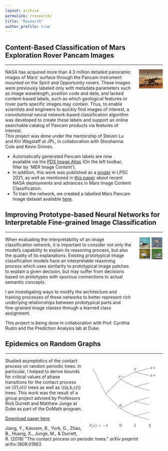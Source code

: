 ```yaml
---
layout: archive
permalink: /research/
title: "Research"
author_profile: true
---
```


## Content-Based Classification of Mars Exploration Rover Pancam Images
***

<div class='img' style='float: right; width: 15%;'>
  <img class='img_responsive' src='/images/rover.jpg' />
</div>

<div class='text' style='width: 80%;'>
  NASA has acquired more than 4.3 million detailed panoramic images of Mars' surface through the Pancam
  instrument mounted on the Spirit and Opportunity rovers. These images were previously labeled only with metadata parameters such as image wavelength, position code and date, and lacked content-based labels, such as
  which geological features or rover parts specific images may contain. Thus, to enable scientists and engineers to quickly find images of interest, a convolutional neural network-based classification algorithm was developed to create these labels and support an online searchable catalog of Pancam products via features of interest. <br>
  This project was done under the mentorship of Steven Lu and Kiri Wagstaff at JPL, in collaboration with Shoshanna Cole and Kevin Grimes.
  <ul>
    <li>
      Automatically generated Pancam labels are now available via the <a href='https://pds-imaging.jpl.nasa.gov/search/?fq=-ATLAS_THUMBNAIL_URL%3Abrwsnotavail.jpg&q=*%3A*'>PDS Image Atlas</a> (On the left toolbar, filter by 'MER Image Content'). 
    </li>
    <li>
     In addition, this work was published as a <a href='https://lpsc2021.ipostersessions.com/Default.aspx?s=38-65-0C-51-56-E4-60-59-97-07-F8-A4-F9-0B-53-D4'>poster</a> in LPSC 2021, as well as mentioned in <a href='https://ojs.aaai.org/index.php/AAAI/article/view/17784'>this paper</a> about recent NASA deployments and advances in Mars Image Content Classification. 
    </li>
    <li>
      To train the network, we created a labelled Mars Pancam image dataset available <a href='https://zenodo.org/record/4302760'>here</a>.
    </li>
  </ul>
 
</div>

## Improving Prototype-based Neural Networks for Interpretable Fine-grained Image Classification
***

<div class='img' style='float: right; width: 15%;'>
  <img class='img_responsive' src='/images/birds.png' />
</div>

<div class='text' style='width: 80%;'>
  When evaluating the interpretability of an image classification network, it is important
  to consider not only the model’s capability to explain its reasoning process, but also the
  quality of its explanations. Existing prototypical image classification models have an interpretable
  reasoning process which uses similarity to prototypical image patches to explain a given
  decision, but may suffer from decisions based on prototypes with spurious connections to
  actual semantic concepts. 

  I am investigating ways to modify the architecture and training processes of these networks to better represent rich underlying relationships between prototypical parts and fine-grained image classes 
  through a learned class assignment.

  This project is being done in collaboration with Prof. Cynthia Rudin and the Prediction Analysis lab at Duke. 
</div>

## Epidemics on Random Graphs
***

<div class='img'>
  <img class='img_responsive' style='float: right;' src='/images/EpidemicTree.png' />
</div>

Studied asymptotics of the contact process on random periodic trees. In particular, I helped to derive bounds for critical values of phase transitions for the contact process on \\((1,n)\\) trees as well as \\((a,b,c)\\) trees. This work was the result of a group project advised by Professors Rick Durrett and Matthew Junge at Duke as part of the DoMath program. 

[Download paper here](https://arxiv.org/pdf/1808.01863.pdf)

Jiang, Y., Kassem, R., York, G., Zhao, B., Huang, X., Junge, M., & Durrett, R. (2018) "The contact process on periodic trees." <i>arXiv preprint arXiv:1808.01863.</i>